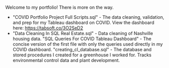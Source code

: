 Welcome to my portfolio! There is more on the way.

- "COVID Portfolio Project Full Scripts.sql" - The data cleaning, validation, and prep for my Tableau dashboard on COVID. View the dashboard here: https://tabsoft.co/3O2SeD2
- "Data Cleaning In SQL Real Estate.sql" - Data cleaning of Nashville housing data.
"SQL Queries For COVID Tableau Dashboard" - The concise version of the first file with only the queries used directly in my COVID dashboard.
"creating_cl_database.sql" - The database and stored procedures I created for a greenhouse I worked for. Tracks environmental control data and plant development.

